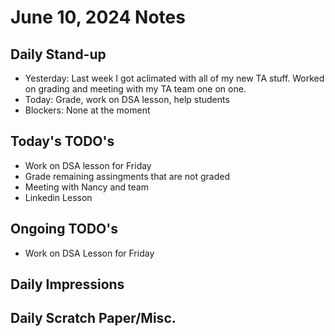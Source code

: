 # June 10, 2024 Notes



## Daily Stand-up

* Yesterday: Last week I got aclimated with all of my new TA stuff. Worked on grading and meeting with my TA team one on one. 
* Today: Grade, work on DSA lesson, help students 
* Blockers: None at the moment 

## Today's TODO's
- Work on DSA lesson for Friday
- Grade remaining assingments that are not graded
- Meeting with Nancy and team
- Linkedin Lesson


## Ongoing TODO's
- Work on DSA Lesson for Friday 


## Daily Impressions




## Daily Scratch Paper/Misc. 

